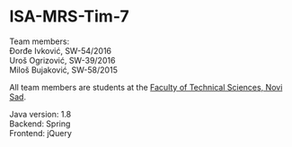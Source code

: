# ISA-MRS-Tim-7  
Team members:  
Đorđe Ivković, SW-54/2016  
Uroš Ogrizović, SW-39/2016  
Miloš Bujaković, SW-58/2015  

All team members are students at the [Faculty of Technical Sciences, Novi Sad](http://www.ftn.uns.ac.rs/n1386094394/faculty-of-technical-sciences).

Java version: 1.8  
Backend: Spring  
Frontend: jQuery
